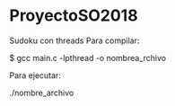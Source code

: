 # ProyectoSO2018
Sudoku con threads
Para compilar:

$ gcc main.c -lpthread -o nombrea_rchivo

Para ejecutar:

./nombre_archivo
